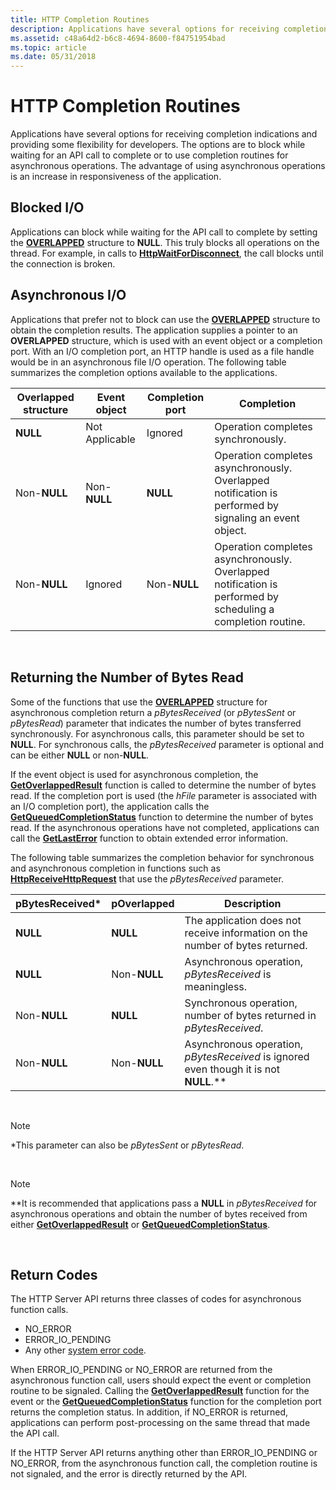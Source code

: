 ```yaml
---
title: HTTP Completion Routines
description: Applications have several options for receiving completion indications and providing some flexibility for developers.
ms.assetid: c48a64d2-b6c8-4694-8600-f84751954bad
ms.topic: article
ms.date: 05/31/2018
---
```


# HTTP Completion Routines

Applications have several options for receiving completion indications and providing some flexibility for developers. The options are to block while waiting for an API call to complete or to use completion routines for asynchronous operations. The advantage of using asynchronous operations is an increase in responsiveness of the application.

## Blocked I/O

Applications can block while waiting for the API call to complete by setting the [**OVERLAPPED**](https://docs.microsoft.com/windows/desktop/api/minwinbase/ns-minwinbase-overlapped) structure to **NULL**. This truly blocks all operations on the thread. For example, in calls to [**HttpWaitForDisconnect**](/windows/desktop/api/Http/nf-http-httpwaitfordisconnect), the call blocks until the connection is broken.

## Asynchronous I/O

Applications that prefer not to block can use the [**OVERLAPPED**](https://docs.microsoft.com/windows/desktop/api/minwinbase/ns-minwinbase-overlapped) structure to obtain the completion results. The application supplies a pointer to an **OVERLAPPED** structure, which is used with an event object or a completion port. With an I/O completion port, an HTTP handle is used as a file handle would be in an asynchronous file I/O operation. The following table summarizes the completion options available to the applications.



| Overlapped structure | Event object   | Completion port | Completion                                                                                                   |
|----------------------|----------------|-----------------|--------------------------------------------------------------------------------------------------------------|
| **NULL**             | Not Applicable | Ignored         | Operation completes synchronously.                                                                           |
| Non-**NULL**         | Non-**NULL**   | **NULL**        | Operation completes asynchronously. Overlapped notification is performed by signaling an event object.       |
| Non-**NULL**         | Ignored        | Non-**NULL**    | Operation completes asynchronously. Overlapped notification is performed by scheduling a completion routine. |



 

## Returning the Number of Bytes Read

Some of the functions that use the [**OVERLAPPED**](https://docs.microsoft.com/windows/desktop/api/minwinbase/ns-minwinbase-overlapped) structure for asynchronous completion return a *pBytesReceived* (or *pBytesSent* or *pBytesRead*) parameter that indicates the number of bytes transferred synchronously. For asynchronous calls, this parameter should be set to **NULL**. For synchronous calls, the *pBytesReceived* parameter is optional and can be either **NULL** or non-**NULL**.

If the event object is used for asynchronous completion, the [**GetOverlappedResult**](https://docs.microsoft.com/windows/desktop/api/ioapiset/nf-ioapiset-getoverlappedresult) function is called to determine the number of bytes read. If the completion port is used (the *hFile* parameter is associated with an I/O completion port), the application calls the [**GetQueuedCompletionStatus**](https://docs.microsoft.com/windows/desktop/api/ioapiset/nf-ioapiset-getqueuedcompletionstatus) function to determine the number of bytes read. If the asynchronous operations have not completed, applications can call the [**GetLastError**](https://docs.microsoft.com/windows/desktop/api/errhandlingapi/nf-errhandlingapi-getlasterror) function to obtain extended error information.

The following table summarizes the completion behavior for synchronous and asynchronous completion in functions such as [**HttpReceiveHttpRequest**](/windows/desktop/api/Http/nf-http-httpreceivehttprequest) that use the *pBytesReceived* parameter.



| pBytesReceived\* | pOverlapped  | Description                                                                             |
|------------------|--------------|-----------------------------------------------------------------------------------------|
| **NULL**         | **NULL**     | The application does not receive information on the number of bytes returned.           |
| **NULL**         | Non-**NULL** | Asynchronous operation, *pBytesReceived* is meaningless.                                |
| Non-**NULL**     | **NULL**     | Synchronous operation, number of bytes returned in *pBytesReceived*.                    |
| Non-**NULL**     | Non-**NULL** | Asynchronous operation, *pBytesReceived* is ignored even though it is not **NULL**.\*\* |



 

> [!Note]  
> \*This parameter can also be *pBytesSent* or *pBytesRead*.

 

> [!Note]  
> \*\*It is recommended that applications pass a **NULL** in *pBytesReceived* for asynchronous operations and obtain the number of bytes received from either [**GetOverlappedResult**](https://docs.microsoft.com/windows/desktop/api/ioapiset/nf-ioapiset-getoverlappedresult) or [**GetQueuedCompletionStatus**](https://docs.microsoft.com/windows/desktop/api/ioapiset/nf-ioapiset-getqueuedcompletionstatus).

 

## Return Codes

The HTTP Server API returns three classes of codes for asynchronous function calls.

-   NO\_ERROR
-   ERROR\_IO\_PENDING
-   Any other [system error code](https://docs.microsoft.com/windows/desktop/Debug/system-error-codes).

When ERROR\_IO\_PENDING or NO\_ERROR are returned from the asynchronous function call, users should expect the event or completion routine to be signaled. Calling the [**GetOverlappedResult**](https://docs.microsoft.com/windows/desktop/api/ioapiset/nf-ioapiset-getoverlappedresult) function for the event or the [**GetQueuedCompletionStatus**](https://docs.microsoft.com/windows/desktop/api/ioapiset/nf-ioapiset-getqueuedcompletionstatus) function for the completion port returns the completion status. In addition, if NO\_ERROR is returned, applications can perform post-processing on the same thread that made the API call.

If the HTTP Server API returns anything other than ERROR\_IO\_PENDING or NO\_ERROR, from the asynchronous function call, the completion routine is not signaled, and the error is directly returned by the API.

 

 





